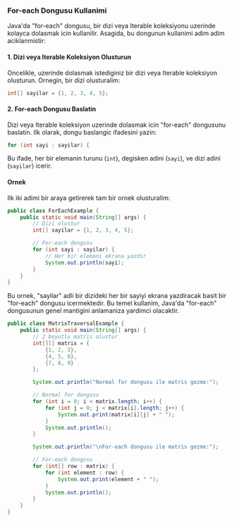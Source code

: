 
### For-each Dongusu Kullanimi

Java'da "for-each" dongusu, bir dizi veya Iterable koleksiyonu uzerinde kolayca dolasmak icin kullanilir. Asagida, bu dongunun kullanimi adim adim aciklanmistir:

#### 1. Dizi veya Iterable Koleksiyon Olusturun

Oncelikle, uzerinde dolasmak istediginiz bir dizi veya Iterable koleksiyon olusturun. Ornegin, bir dizi olusturalim:

```java
int[] sayilar = {1, 2, 3, 4, 5};
```

#### 2. For-each Dongusu Baslatin

Dizi veya Iterable koleksiyon uzerinde dolasmak icin "for-each" dongusunu baslatin. Ilk olarak, dongu baslangic ifadesini yazin:

```java
for (int sayi : sayilar) {
```

Bu ifade, her bir elemanin turunu (`int`), degisken adini (`sayi`), ve dizi adini (`sayilar`) icerir.

####  Ornek

Ilk iki adimi bir araya getirerek tam bir ornek olusturalim:

```java
public class ForEachExample {
    public static void main(String[] args) {
        // Dizi olustur
        int[] sayilar = {1, 2, 3, 4, 5};

        // For-each dongusu
        for (int sayi : sayilar) {
            // Her bir elemani ekrana yazdir
            System.out.println(sayi);
        }
    }
}
```

Bu ornek, "sayilar" adli bir dizideki her bir sayiyi ekrana yazdiracak basit bir "for-each" dongusu icermektedir. Bu temel kullanim, Java'da "for-each" dongusunun genel mantigini anlamaniza yardimci olacaktir.




```java
public class MatrixTraversalExample {
    public static void main(String[] args) {
        // 2 boyutlu matris olustur
        int[][] matrix = {
            {1, 2, 3},
            {4, 5, 6},
            {7, 8, 9}
        };

        System.out.println("Normal for dongusu ile matris gezme:");

        // Normal for dongusu
        for (int i = 0; i < matrix.length; i++) {
            for (int j = 0; j < matrix[i].length; j++) {
                System.out.print(matrix[i][j] + " ");
            }
            System.out.println();
        }

        System.out.println("\nFor-each dongusu ile matris gezme:");

        // For-each dongusu
        for (int[] row : matrix) {
            for (int element : row) {
                System.out.print(element + " ");
            }
            System.out.println();
        }
    }
}
```